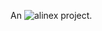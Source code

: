 An ![alinex][alinexgithubio] project.

[alinexgithubio]: <http://alinex.github.io/images/Alinex-200.png>